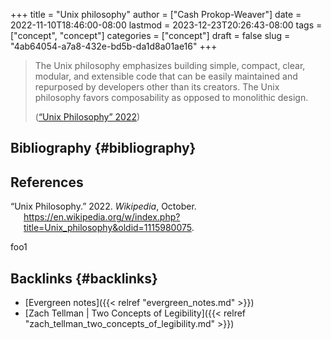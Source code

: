 +++
title = "Unix philosophy"
author = ["Cash Prokop-Weaver"]
date = 2022-11-10T18:46:00-08:00
lastmod = 2023-12-23T20:26:43-08:00
tags = ["concept", "concept"]
categories = ["concept"]
draft = false
slug = "4ab64054-a7a8-432e-bd5b-da1d8a01ae16"
+++

> The Unix philosophy emphasizes building simple, compact, clear, modular, and extensible code that can be easily maintained and repurposed by developers other than its creators. The Unix philosophy favors composability as opposed to monolithic design.
>
> (<a href="#citeproc_bib_item_1">“Unix Philosophy” 2022</a>)


## Bibliography {#bibliography}

## References

<style>.csl-entry{text-indent: -1.5em; margin-left: 1.5em;}</style><div class="csl-bib-body">
  <div class="csl-entry"><a id="citeproc_bib_item_1"></a>“Unix Philosophy.” 2022. <i>Wikipedia</i>, October. <a href="https://en.wikipedia.org/w/index.php?title=Unix_philosophy&oldid=1115980075">https://en.wikipedia.org/w/index.php?title=Unix_philosophy&#38;oldid=1115980075</a>.</div>
</div>

foo1


## Backlinks {#backlinks}

-   [Evergreen notes]({{< relref "evergreen_notes.md" >}})
-   [Zach Tellman | Two Concepts of Legibility]({{< relref "zach_tellman_two_concepts_of_legibility.md" >}})
